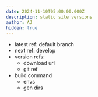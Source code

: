 ```yaml
---
date: 2024-11-10T05:00:00.000Z
description: static site versions
author: AJ
hidden: true
---
```


* latest ref: default branch
* next ref: develop
* version refs:
  * download url
  * git ref
* build command
  * envs
  * gen dirs
